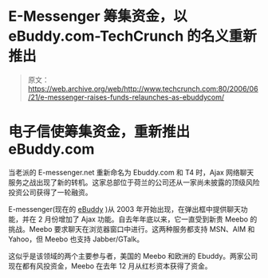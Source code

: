 # E-Messenger 筹集资金，以 eBuddy.com-TechCrunch 的名义重新推出

> 原文：<https://web.archive.org/web/http://www.techcrunch.com:80/2006/06/21/e-messenger-raises-funds-relaunches-as-ebuddycom/>

# 电子信使筹集资金，重新推出 eBuddy.com

当老派的 E-messenger.net 重新命名为 Ebuddy.com 和 T4 时，Ajax 网络聊天服务之战出现了新的转机。这家总部位于荷兰的公司还从一家尚未披露的顶级风险投资公司获得了一轮融资。

E-messenger(现在的 [eBuddy](https://web.archive.org/web/20220815154510/http://ebuddy.com/) )从 2003 年开始出现，在弹出框中提供聊天功能，并在 2 月份增加了 Ajax 功能。自去年年底以来，它一直受到新贵 Meebo 的挑战。Meebo 要求聊天在浏览器窗口中进行。这两种服务都支持 MSN、AIM 和 Yahoo，但 Meebo 也支持 Jabber/GTalk。

这似乎是该领域的两个主要参与者，美国的 Meebo 和欧洲的 Ebuddy。两家公司现在都有风投资金，Meebo 在去年 12 月从红杉资本获得了资金。